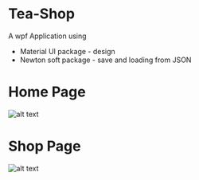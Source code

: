 # Tea-Shop

A wpf Application using
- Material UI package - design
- Newton soft package - save and loading from JSON

# Home Page

![alt text](https://media.licdn.com/dms/image/C4D2DAQHslWs5E9KLTw/profile-treasury-image-shrink_800_800/0/1596760523853?e=1686837600&v=beta&t=5NfXpYQrLtKp8y-SBM0xUcZ6Ho2wDrlGj2eOWUXq-Pw)

# Shop Page

![alt text](https://media.licdn.com/dms/image/C4D2DAQE-12SOYf0h9A/profile-treasury-image-shrink_800_800/0/1602105476480?e=1686837600&v=beta&t=a0IcWHvfvCLfwY_EkjTyNK7G3Tr1y1xgNEk8gnE5oFw)

